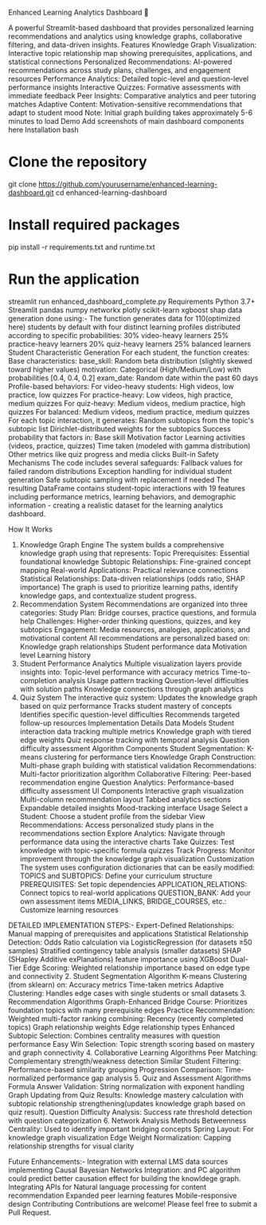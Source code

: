 Enhanced Learning Analytics Dashboard 🧠

A powerful Streamlit-based dashboard that provides personalized learning recommendations and analytics using knowledge graphs, collaborative filtering, and data-driven insights.
Features
Knowledge Graph Visualization: Interactive topic relationship map showing prerequisites, applications, and statistical connections
Personalized Recommendations: AI-powered recommendations across study plans, challenges, and engagement resources
Performance Analytics: Detailed topic-level and question-level performance insights
Interactive Quizzes: Formative assessments with immediate feedback
Peer Insights: Comparative analytics and peer tutoring matches
Adaptive Content: Motivation-sensitive recommendations that adapt to student mood
Note: Initial graph building takes approximately 5-6 minutes to load
Demo
Add screenshots of main dashboard components here
Installation
bash
# Clone the repository
git clone https://github.com/yourusername/enhanced-learning-dashboard.git
cd enhanced-learning-dashboard

# Install required packages
pip install -r requirements.txt and runtime.txt

# Run the application
streamlit run enhanced_dashboard_complete.py
Requirements
Python 3.7+
Streamlit
pandas
numpy
networkx
plotly
scikit-learn
xgboost
shap
data generation done using:-
The function generates data for 110(optimized here)  students by default with four distinct learning profiles distributed according to specific probabilities:
30% video-heavy learners
25% practice-heavy learners
20% quiz-heavy learners
25% balanced learners
Student Characteristic Generation
For each student, the function creates:
Base characteristics:
base_skill: Random beta distribution (slightly skewed toward higher values)
motivation: Categorical (High/Medium/Low) with probabilities [0.4, 0.4, 0.2]
exam_date: Random date within the past 60 days
Profile-based behaviors:
For video-heavy students: High videos, low practice, low quizzes
For practice-heavy: Low videos, high practice, medium quizzes
For quiz-heavy: Medium videos, medium practice, high quizzes
For balanced: Medium videos, medium practice, medium quizzes
For each topic interaction, it generates:
Random subtopics from the topic's subtopic list
Dirichlet-distributed weights for the subtopics
Success probability that factors in:
Base skill
Motivation factor
Learning activities (videos, practice, quizzes)
Time taken (modeled with gamma distribution)
Other metrics like quiz progress and media clicks
Built-in Safety Mechanisms
The code includes several safeguards:
Fallback values for failed random distributions
Exception handling for individual student generation
Safe subtopic sampling with replacement if needed
The resulting DataFrame contains student-topic interactions with 19 features including performance metrics, learning behaviors, and demographic information - creating a realistic dataset for the learning analytics dashboard.


How It Works
1. Knowledge Graph Engine
The system builds a comprehensive knowledge graph using  that represents:
Topic Prerequisites: Essential foundational knowledge
Subtopic Relationships: Fine-grained concept mapping
Real-world Applications: Practical relevance connections
Statistical Relationships: Data-driven relationships (odds ratio, SHAP importance)
The graph is used to prioritize learning paths, identify knowledge gaps, and contextualize student progress.
2. Recommendation System
Recommendations are organized into three categories:
Study Plan: Bridge courses, practice questions, and formula help
Challenges: Higher-order thinking questions, quizzes, and key subtopics
Engagement: Media resources, analogies, applications, and motivational content
All recommendations are personalized based on:
Knowledge graph relationships
Student performance data
Motivation level
Learning history
3. Student Performance Analytics
Multiple visualization layers provide insights into:
Topic-level performance with accuracy metrics
Time-to-completion analysis
Usage pattern tracking
Question-level difficulties with solution paths
Knowledge connections through graph analytics
4. Quiz System
The interactive quiz system:
Updates the knowledge graph based on quiz performance
Tracks student mastery of concepts
Identifies specific question-level difficulties
Recommends targeted follow-up resources
Implementation Details
Data Models
Student interaction data tracking multiple metrics
Knowledge graph with tiered edge weights
Quiz response tracking with temporal analysis
Question difficulty assessment
Algorithm Components
Student Segmentation: K-means clustering for performance tiers
Knowledge Graph Construction: Multi-phase graph building with statistical validation
Recommendations: Multi-factor prioritization algorithm
Collaborative Filtering: Peer-based recommendation engine
Question Analytics: Performance-based difficulty assessment
UI Components
Interactive graph visualization
Multi-column recommendation layout
Tabbed analytics sections
Expandable detailed insights
Mood-tracking interface
Usage
Select a Student: Choose a student profile from the sidebar
View Recommendations: Access personalized study plans in the recommendations section
Explore Analytics: Navigate through performance data using the interactive charts
Take Quizzes: Test knowledge with topic-specific formula quizzes
Track Progress: Monitor improvement through the knowledge graph visualization
Customization
The system uses configuration dictionaries that can be easily modified:
TOPICS and SUBTOPICS: Define your curriculum structure
PREREQUISITES: Set topic dependencies
APPLICATION_RELATIONS: Connect topics to real-world applications
QUESTION_BANK: Add your own assessment items
MEDIA_LINKS, BRIDGE_COURSES, etc.: Customize learning resources


DETAILED IMPLEMENTATION STEPS:-
Expert-Defined Relationships: Manual mapping of prerequisites and applications
Statistical Relationship Detection:
Odds Ratio calculation via LogisticRegression (for datasets ≥50 samples)
Stratified contingency table analysis (smaller datasets)
SHAP (SHapley Additive exPlanations) feature importance using XGBoost
Dual-Tier Edge Scoring: Weighted relationship importance based on edge type and connectivity
2. Student Segmentation Algorithm
K-means Clustering (from sklearn) on:
Accuracy metrics
Time-taken metrics
Adaptive Clustering: Handles edge cases with single students or small datasets
3. Recommendation Algorithms
Graph-Enhanced Bridge Course: Prioritizes foundation topics with many prerequisite edges
Practice Recommendation: Weighted multi-factor ranking combining:
Recency (recently completed topics)
Graph relationship weights
Edge relationship types
Enhanced Subtopic Selection: Combines centrality measures with question performance
Easy Win Selection: Topic strength scoring based on mastery and graph connectivity
4. Collaborative Learning Algorithms
Peer Matching: Complementary strength/weakness detection
Similar Student Filtering: Performance-based similarity grouping
Progression Comparison: Time-normalized performance gap analysis
5. Quiz and Assessment Algorithms
Formula Answer Validation: String normalization with exponent handling
Graph Updating from Quiz Results: Knowledge mastery calculation with subtopic relationship strengthening(updates knowledge graph based on quiz result).
Question Difficulty Analysis: Success rate threshold detection with question categorization
6. Network Analysis Methods
Betweenness Centrality: Used to identify important bridging concepts
Spring Layout: For knowledge graph visualization
Edge Weight Normalization: Capping relationship strengths for visual clarity


Future Enhancements:-
Integration with external LMS data sources
 implementing Causal Bayesian Networks Integration: and PC algorithm could predict better causation effect for building the knowldege graph.
Integrating APIs for Natural language processing for content recommendation
Expanded peer learning features
Mobile-responsive design
Contributing
Contributions are welcome! Please feel free to submit a Pull Request.

